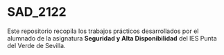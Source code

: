 # SAD_2122
Este repositorio recopila los trabajos prácticos desarrollados por el alumnado de la asignatura **Seguridad y Alta Disponibilidad** del IES Punta del Verde de Sevilla.
